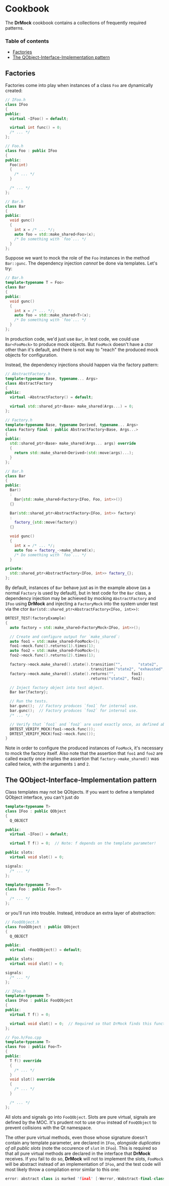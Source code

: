 <!--
Copyright 2020 Ole Kliemann, Malte Kliemann

This file is part of DrMock.

DrMock is free software: you can redistribute it and/or modify it
under the terms of the GNU General Public License as published by
the Free Software Foundation, either version 3 of the License, or
(at your option) any later version.

DrMock is distributed in the hope that it will be useful, but
WITHOUT ANY WARRANTY; without even the implied warranty of
MERCHANTABILITY or FITNESS FOR A PARTICULAR PURPOSE.  See the GNU
General Public License for more details.

You should have received a copy of the GNU General Public License
along with DrMock.  If not, see <https://www.gnu.org/licenses/>.
-->

# Cookbook

The **DrMock** cookbook contains a collections of frequently required
patterns.

### Table of contents

* [Factories](#factories)
* [The QObject-Interface-Implementation pattern](#the-qobject-interface-implementation-pattern)

## Factories

Factories come into play when instances of a class `Foo` are dynamically created:

```cpp
// IFoo.h
class IFoo
{
public:
  virtual ~IFoo() = default;

  virtual int func() = 0;
  /* ... */
};

// Foo.h
class Foo : public IFoo
{
public:
  Foo(int)
  {
    /* ... */
  }

  /* ... */
};

// Bar.h
class Bar
{
public:
  void gunc()
  {
    int x = /* ... */;
    auto foo = std::make_shared<Foo>(x);
    /* Do something with `foo`... */
  }
};
```

Suppose we want to mock the role of the `Foo` instances in the method
`Bar::gunc`. The dependency injection *cannot* be done via templates.
Let's try:
```cpp
// Bar.h
template<typename T = Foo>
class Bar
{
public:
  void gunc()
  {
    int x = /* ... */;
    auto foo = std::make_shared<T>(x);
    /* Do something with `foo`... */
  }
};
```

In production code, we'd just use `Bar`, in test code, we could use
`Bar<FooMock>` to produce mock objects. But `FooMock` doesn't have a
ctor other than it's default, and there is not way to "reach" the
produced mock objects for configuration.

Instead, the dependency injections should happen via the factory
pattern:
```cpp
// AbstractFactory.h
template<typename Base, typename... Args>
class AbstractFactory
{
public:
  virtual ~AbstractFactory() = default;

  virtual std::shared_ptr<Base> make_shared(Args...) = 0;
};

// Factory.h
template<typename Base, typename Derived, typename... Args>
class Factory final : public AbstractFactory<Base, Args...>
{
public:
  std::shared_ptr<Base> make_shared(Args... args) override
  {
    return std::make_shared<Derived>(std::move(args)...);
  }
};

// Bar.h
class Bar
{
public:
  Bar()
  :
    Bar{std::make_shared<Factory<IFoo, Foo, int>>()}
  {}

  Bar(std::shared_ptr<AbstractFactory<IFoo, int>> factory)
  :
    factory_{std::move(factory)}
  {}

  void gunc()
  {
    int x = /* ... */;
    auto foo = factory_->make_shared(x);
    /* Do something with `foo`... */
  }

private:
  std::shared_ptr<AbstractFactory<IFoo, int>> factory_{};
};
```

By default, instances of `Bar` behave just as in the example above (as a
normal `Factory` is used by default), but in test code for the `Bar`
class, a dependency injection may be achieved by mocking
`AbstractFactory` and `IFoo` using **DrMock** and injecting a
`FactoryMock` into the system under test via the ctor
`Bar(std::shared_ptr<AbstractFactory<IFoo, int>>)`:

```cpp
DRTEST_TEST(factoryExample)
{
  auto factory = std::make_shared<FactoryMock<IFoo, int>>();

  // Create and configure output for `make_shared`:
  auto foo1 = std::make_shared<FooMock>();
  foo1->mock.func().returns(1).times(1);
  auto foo2 = std::make_shared<FooMock>();
  foo2->mock.func().returns(2).times(1);

  factory->mock.make_shared().state().transition("",       "state2",    1)
                                     .transition("state2", "exhausted", 2);
  factory->mock.make_shared().state().returns("",       foo1)
                                     .returns("state2", foo2);

  // Inject factory object into test object.
  Bar bar{factory};

  // Run the tests.
  bar.gunc();  // Factory produces `foo1` for internal use.
  bar.gunc();  // Factory produces `foo2` for internal use.
  /* ... */

  // Verify that `foo1` and `foo2` are used exactly once, as defined above.
  DRTEST_VERIFY_MOCK(foo1->mock.func());
  DRTEST_VERIFY_MOCK(foo2->mock.func());
}
```

Note in order to configure the produced instances of `FooMock`, it's
necessary to mock the factory itself. Also note that the assertion that
`foo1` and `foo2` are called exactly once implies the assertion that
`factory->make_shared()` was called twice, with the arguments `1` and
`2`.

## The QObject-Interface-Implementation pattern

Class templates may not be QObjects.
If you want to define a templated QObject interface,
you can't just do

```cpp
template<typename T>
class IFoo : public QObject
{
  Q_OBJECT

public:
  virtual ~IFoo() = default;

  virtual T f() = 0;  // Note: f depends on the template parameter!

public slots:
  virtual void slot() = 0;

signals:
  /* ... */
};

template<typename T>
class Foo : public Foo<T>
(
  /* ... */
};
```

or you'll run into trouble.
Instead, introduce an extra layer of abstraction:

```cpp
// FooQObject.h
class FooQObject : public QObject
{
  Q_OBJECT

public:
  virtual ~FooQObject() = default;

public slots:
  virtual void slot() = 0;

signals:
  /* ... */
};

// IFoo.h
template<typename T>
class IFoo : public FooQObject
{
public:
  virtual T f() = 0;

  virtual void slot() = 0;  // Required so that DrMock finds this function.
};

// Foo.h/Foo.cpp
template<typename T>
class Foo : public Foo<T>
{
public:
  T f() override
  {
    /* ... */
  }
  void slot() override
  {
    /* ... */
  }

  /* ... */
};
```

All slots and signals go into `FooQObject`.
Slots are pure virtual, signals are defined by the MOC.
It's prudent not to use `QFoo` instead of `FooQObject` to prevent
collisions with the Qt namespace.

The other pure virtual methods,
even those whose signature doesn't contain any template parameter,
are declared in `IFoo`,
_alongside duplicates of all public slots_
(note the occurence of `slot` in `IFoo`).
This is required so that all pure virtual methods
are declared in the interface that **DrMock** receives.
If you fail to do so, **DrMock** will not to implement the slots,
`FooMock` will be abstract instead of an implementation of `IFoo`,
and the test code will most likely throw a compilation error similar to this one:

```cpp
error: abstract class is marked 'final' [-Werror,-Wabstract-final-class] class FooMock final : public IFoo<T>
```
